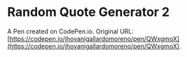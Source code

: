 # Random Quote Generator 2

A Pen created on CodePen.io. Original URL: [https://codepen.io/jhovanigallardomoreno/pen/QWxgmoX](https://codepen.io/jhovanigallardomoreno/pen/QWxgmoX).

